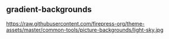 ## gradient-backgrounds
https://raw.githubusercontent.com/firepress-org/theme-assets/master/common-tools/picture-backgrounds/light-sky.jpg
